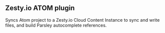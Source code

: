 ## Zesty.io ATOM plugin

Syncs Atom project to a Zesty.io Cloud Content Instance to sync and write files, and build Parsley autocomplete references.

